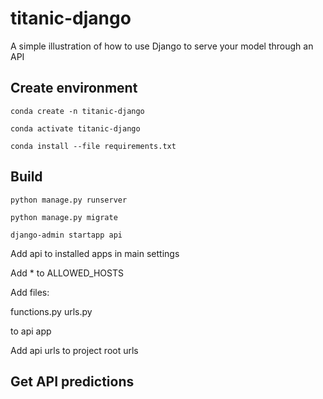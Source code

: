 # titanic-django
A simple illustration of how to use Django to serve your model through an API


## Create environment

``` conda create -n titanic-django ```

``` conda activate titanic-django ```

``` conda install --file requirements.txt ```

## Build

``` python manage.py runserver ```

``` python manage.py migrate ```

``` django-admin startapp api ```

Add api to installed apps in main settings

Add * to ALLOWED_HOSTS

Add files: 

functions.py
urls.py

to api app

Add api urls to project root urls











## Get API predictions
